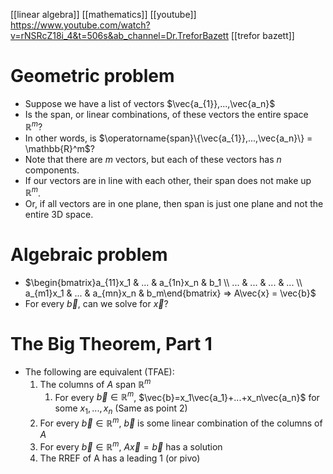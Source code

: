 [[linear algebra]]
[[mathematics]]
[[youtube]] https://www.youtube.com/watch?v=rNSRcZ18i_4&t=506s&ab_channel=Dr.TreforBazett
[[trefor bazett]]

# Geometric problem
- Suppose we have a list of vectors $\vec{a_{1}},...,\vec{a_n}$
- Is the span, or linear combinations, of these vectors the entire space $\mathbb{R}^m$?
- In other words, is $\operatorname{span}\{\vec{a_{1}},...,\vec{a_n}\} = \mathbb{R}^m$?
- Note that there are $m$ vectors, but each of these vectors has $n$ components.
- If our vectors are in line with each other, their span does not make up $\mathbb{R}^m$.
- Or, if all vectors are in one plane, then span is just one plane and not the entire 3D space.

# Algebraic problem
- $\begin{bmatrix}a_{11}x_1 & ... & a_{1n}x_n & b_1 \\ ... & ... & ... & ... \\ a_{m1}x_1 & ... & a_{mn}x_n & b_m\end{bmatrix} => A\vec{x} = \vec{b}$
- For every $\vec{b}$, can we solve for $\vec{x}$?

# The Big Theorem, Part 1
- The following are equivalent (TFAE):
	1) The columns of $A$ span $\mathbb{R}^m$
		1) For every $\vec{b}\in\mathbb{R}^m$, $\vec{b}=x_1\vec{a_1}+...+x_n\vec{a_n}$ for some $x_1,...,x_n$ (Same as point 2)
	2) For every $\vec{b}\in\mathbb{R}^m$, $\vec{b}$ is some linear combination of the columns of $A$
	3) For every $\vec{b}\in\mathbb{R}^m$, $A\vec{x}=\vec{b}$ has a solution
	4) The RREF of A has a leading 1 (or pivo)
